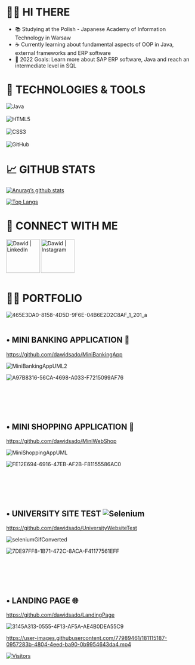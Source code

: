 # 🙋‍♂️ HI THERE

- 📚 Studying at the Polish - Japanese Academy of Information Technology in Warsaw
- ☕ Currently learning about fundamental aspects of OOP in Java, external frameworks and ERP software
- 💫 2022 Goals: Learn more about SAP ERP software, Java and reach an intermediate level in SQL


# 🚀 TECHNOLOGIES & TOOLS

![Java](https://img.shields.io/badge/java-%23ED8B00.svg?style=for-the-badge&logo=java&logoColor=white)
<br></br>
![HTML5](https://img.shields.io/badge/html5-%23E34F26.svg?style=for-the-badge&logo=html5&logoColor=white) 
<br></br>
![CSS3](https://img.shields.io/badge/css3-%231572B6.svg?style=for-the-badge&logo=css3&logoColor=white)
<br></br>
![GitHub](https://img.shields.io/badge/github-%23121011.svg?style=for-the-badge&logo=github&logoColor=white)

#  📈 GITHUB STATS

[![Anurag’s github stats](https://github-readme-stats.vercel.app/api?username=dawidsado)](https://github.com/dawidsado)

[![Top Langs](https://github-readme-stats.vercel.app/api/top-langs/?username=dawidsado&layout=compact)](https://github.com/dawidsado)

#  🤝 CONNECT WITH ME

<a href="https://www.linkedin.com/in/dawid-sadownik-429468236/"><img align="left" src="https://raw.githubusercontent.com/yushi1007/yushi1007/main/images/linkedin.svg" alt="Dawid | LinkedIn" width="90px"/></a>

<a href="https://instagram.com/dawidsado_"><img align="left" src="https://raw.githubusercontent.com/yushi1007/yushi1007/main/images/instagram.svg" alt="Dawid | Instagram" width="90px"/></a>

<br></br>
<br></br>
<br></br>

# 👨‍💻 PORTFOLIO

![465E3DA0-8158-4D5D-9F6E-04B6E2D2C8AF_1_201_a](https://user-images.githubusercontent.com/77989461/180871634-edc13df4-ce69-4bb8-824a-8b57463abb69.jpeg)
<br></br>

## •	MINI BANKING APPLICATION 🏧
https://github.com/dawidsado/MiniBankingApp

<!-- Based on excercise from programming classes in second semester -->

![MiniBankingAppUML2](https://user-images.githubusercontent.com/77989461/180860809-ee2aecef-7e49-4e80-8312-557764117844.png)

![A97B8316-56CA-4698-A033-F7215099AF76](https://user-images.githubusercontent.com/77989461/181108895-ec90c76c-ef35-43f0-902e-b55125a350a1.jpeg)

<br></br>
<br></br>

## •	MINI SHOPPING APPLICATION 🛒
https://github.com/dawidsado/MiniWebShop

<!-- Also based on excercise from programming classes in second semester -->

![MiniShoppingAppUML](https://user-images.githubusercontent.com/77989461/180862500-14b75559-7368-4a62-b04e-71674c678f5b.png)

![FE12E694-6916-47EB-AF2B-F81155586AC0](https://user-images.githubusercontent.com/77989461/181108303-bd3a8dcc-fc14-488a-9a3e-bab23ef06f89.jpeg)

<br></br>
<br></br>

## •	UNIVERSITY SITE TEST ![Selenium](https://img.shields.io/badge/-selenium-%43B02A?style=for-the-badge&logo=selenium&logoColor=white)
https://github.com/dawidsado/UniversityWebsiteTest

![seleniumGifConverted](https://user-images.githubusercontent.com/77989461/181012007-c1d5ecdf-d047-4628-9f98-81511b4b439a.gif)

![7DE97FF8-1B71-472C-8ACA-F41177561EFF](https://user-images.githubusercontent.com/77989461/181108131-ea2f149b-b118-41e6-a996-8b2cc46a7554.jpeg)

<br></br>
<br></br>

## •	LANDING PAGE 🌐
https://github.com/dawidsado/LandingPage

![3145A313-0555-4F13-AF5A-AE4B0DEA55C9](https://user-images.githubusercontent.com/77989461/181115034-972fca13-84b8-44ff-8763-28622e4240df.jpeg)

https://user-images.githubusercontent.com/77989461/181115187-0957283b-4804-4eed-ba90-0b9954643da4.mp4

[![Visitors](https://visitor-badge.glitch.me/badge?page_id=dawidsadownik.dawidsadownik)](http://dawidsadownik.pl/)
